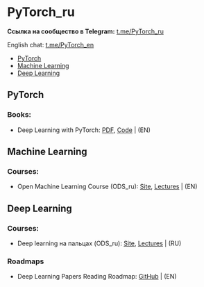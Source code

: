 # PyTorch_ru

**Ссылка на сообщество в Telegram:** [t.me/PyTorch_ru](https://t.me/PyTorch_ru)

English chat: [t.me/PyTorch_en](https://t.me/PyTorch_en)

<!-- TOC depthFrom:2 -->

-   [PyTorch](#pytorch)
-   [Machine Learning](#machine-learning)
-   [Deep Learning](#deep-learning)

<!-- /TOC -->

## PyTorch

### Books:
- Deep Learning with PyTorch: [PDF](https://pytorch.org/assets/deep-learning/Deep-Learning-with-PyTorch.pdf), [Code](https://github.com/deep-learning-with-pytorch/dlwpt-code) | (EN)

## Machine Learning

### Courses:
- Open Machine Learning Course (ODS_ru): [Site](https://mlcourse.ai), [Lectures](https://www.youtube.com/playlist?list=PLVlY_7IJCMJeRfZ68eVfEcu-UcN9BbwiX) | (EN)

## Deep Learning

### Courses:
- Deep learning на пальцах (ODS_ru): [Site](https://dlcourse.ai), [Lectures](https://www.youtube.com/playlist?list=PL5FkQ0AF9O_o2Eb5Qn8pwCDg7TniyV1Wb) | (RU)

### Roadmaps
- Deep Learning Papers Reading Roadmap: [GitHub](https://github.com/floodsung/Deep-Learning-Papers-Reading-Roadmap) | (EN)
